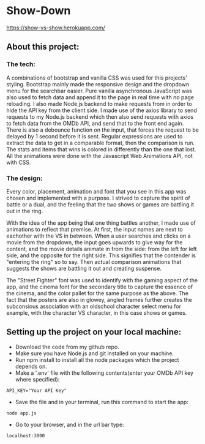 # Show-Down
https://show-vs-show.herokuapp.com/

## About this project:
### The tech:
A combinations of bootstrap and vanilla CSS was used for this projects' styling. Bootstrap mainly made the responsive design and the dropdown menu for the searchbar easier.
Pure vanilla asynchronous JavaScript was also used to fetch data and append it to the page in real time with no page reloading.
I also made Node.js backend to make requests from in order to hide the API key from the client side. I made use of the axios library to send requests to my Node.js backend
which then also send requests with axios to fetch data from the OMDb API, and send that to the front end again.
There is also a debounce function on the input, that forces the request to be delayed by 1 second before it is sent.
Regular expressions are used to extract the data to get in a comparable format, then the comparison is run. The stats and items that wins is colored in differently than the one that lost.
All the animations were done with the Javascript Web Animations API, not with CSS.

### The design:
Every color, placement, animation and font that you see in this app was chosen and implemented with a purpose. I strived to capture the spirit of battle or a dual,
and the feeling that the two shows or games are battling it out in the ring.

With the idea of the app being that one thing battles another, I made use of animations to reflect that premise. At first, the input names are next to eachother 
with the VS in between. When a user searches and clicks on a movie from the dropdown, the input goes upwards to give way for the content, and the movie details 
animate in from the side: from the left for left side, and the opposite for the right side. This signifies that the contender is "entering the ring" so to say.
Then actual comparison animations that suggests the shows are battling it out and creating suspense.  

The "Street Fighter" font was used to identify with the gaming aspect of the app, and the cinema font for the secondary title to capture the essence of the cinema, and
the color pallet for the same purpose as the above. The fact that the posters are also in glowey, angled frames further creates the subconsious association with an
oldschool character select menu for example, with the character VS character, in this case shows or games.

## Setting up the project on your local machine:
* Download the code from my github repo.
* Make sure you have Node.js and git installed on your machine.
* Run npm install to install all the node packages which the project depends on.
* Make a '.env' file with the following contents(enter your OMDb API key where specified):
```
API_KEY="Your API Key"
```
* Save the file and in your terminal, run this command to start the app:
```
node app.js 
```
* Go to your browser, and in the url bar type:
```
localhost:3000
```
